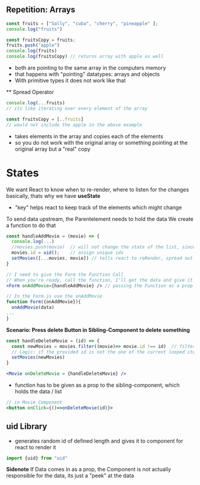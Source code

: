 ## Repetition: Arrays
```jsx
const fruits = ["Sally", "cuba", "cherry", "pineapple" ];
console.log("fruits")

const fruitsCopy = fruits;
fruits.push("apple")
console.log(fruits)
console.log(fruitsCopy) // returns array with apple as well

```
* both are pointing to the same array in the computers memory
* that happens with "pointing" datatypes: arrays and objects
* With primitive types it does not work like that

** Spread Operator 
```jsx
console.log(...fruits)
// its like iterating over every element of the array

const fruitsCopy = [..fruits]
// would not include the apple in the above example
```
* takes elements in the array and copies each of the elements
* so you do not work with the original array or something pointing at the original array but a "real" copy 


# States
We want React to know when to re-render, where to listen for the changes basically, thats why we have **useState**
* "key" helps react to keep track of the elements which might change 

To send data upstream, the Parentelement needs to hold the data 
We create a function to do that
```jsx
const handleAddMovie = (movie) => {
  console.log(...)
  //movies.push(movie)  // will not change the state of the list, since react does not reRender the component this way
  movies.id = uid();    // assign unique ids
  setMovies([...movies, movie]) // tells react to reRender, spread out items of original array, add the new "movie" and return it as a new "original" array
}

// I need to give the Form the Function Call
// When you're ready, call the function, I'll get the data and give it to you
<Form onAddMovie={handleAddMovie} /> // passing the Function as a prop with naming convention like "onClick", "onSubmit",...

// In the Form.js use the onAddMovie
function Form({onAddMovie}){
  onAddMovie(data)
...
}
```

**Scenario: Press delete Button in Sibling-Component to delete something**
```jsx
const handleDeleteMovie = (id) => {
  const newMovies = movies.filter((movie)=> movie.id !== id)  // filter is used because it returns a new array
  // Logic: if the provided id is not the one of the current looped item, include it in your new array
  setMovies(newMovies)   
}

<Movie onDeleteMovie = {handleDeleteMovie} />
```
* function has to be given as a prop to the sibling-component, which holds the data / list

```jsx
// in Movie Component
<button onClick={()=>onDeleteMovie(id)}>

```

## uid Library 
* generates random id of defined length and gives it to component for react to render it

```jsx
import {uid} from "uid"
```



**Sidenote**
If Data comes in as a prop, the Component is not actually responsible for the data, its just a "peek" at the data



